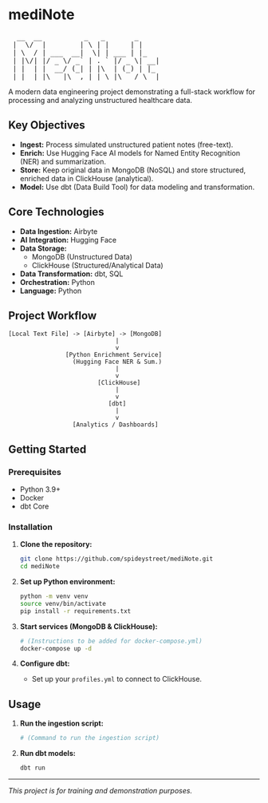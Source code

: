 # mediNote

<pre>
  __  __          _   _       _
 |  \/  |        | \ | |     | |
 | \  / | ___  __|  \| | ___ | |_
 | |\/| |/ _ \/ _` | . ` |/ _ \| __|
 | |  | |  __/ (_| | |\  | (_) | |_
 |_|  |_|\___|\__,_|_| \_|\___/ \__|
</pre>

A modern data engineering project demonstrating a full-stack workflow for processing and analyzing unstructured healthcare data.

## Key Objectives

-   **Ingest:** Process simulated unstructured patient notes (free-text).
-   **Enrich:** Use Hugging Face AI models for Named Entity Recognition (NER) and summarization.
-   **Store:** Keep original data in MongoDB (NoSQL) and store structured, enriched data in ClickHouse (analytical).
-   **Model:** Use dbt (Data Build Tool) for data modeling and transformation.

## Core Technologies

-   **Data Ingestion:** Airbyte
-   **AI Integration:** Hugging Face
-   **Data Storage:**
    -   MongoDB (Unstructured Data)
    -   ClickHouse (Structured/Analytical Data)
-   **Data Transformation:** dbt, SQL
-   **Orchestration:** Python
-   **Language:** Python

## Project Workflow

```
[Local Text File] -> [Airbyte] -> [MongoDB]
                              |
                              v
                [Python Enrichment Service]
                  (Hugging Face NER & Sum.)
                              |
                              v
                         [ClickHouse]
                              |
                              v
                            [dbt]
                              |
                              v
                  [Analytics / Dashboards]
```

## Getting Started

### Prerequisites

-   Python 3.9+
-   Docker
-   dbt Core

### Installation

1.  **Clone the repository:**
    ```bash
    git clone https://github.com/spideystreet/mediNote.git
    cd mediNote
    ```

2.  **Set up Python environment:**
    ```bash
    python -m venv venv
    source venv/bin/activate
    pip install -r requirements.txt
    ```

3.  **Start services (MongoDB & ClickHouse):**
    ```bash
    # (Instructions to be added for docker-compose.yml)
    docker-compose up -d
    ```

4.  **Configure dbt:**
    -   Set up your `profiles.yml` to connect to ClickHouse.

## Usage

1.  **Run the ingestion script:**
    ```bash
    # (Command to run the ingestion script)
    ```

2.  **Run dbt models:**
    ```bash
    dbt run
    ```

---
*This project is for training and demonstration purposes.*
